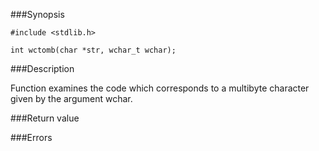 ###Synopsis

`#include <stdlib.h>`

`int wctomb(char *str, wchar_t wchar);`

###Description

Function examines the code which corresponds to a multibyte character given by the argument wchar.

###Return value

###Errors
